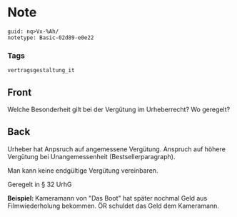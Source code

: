# Note
```
guid: nq>Vx-%Ah/
notetype: Basic-02d89-e0e22
```

### Tags
```
vertragsgestaltung_it
```

## Front
Welche Besonderheit gilt bei der Vergütung im Urheberrecht? Wo geregelt?

## Back
Urheber hat Anpsruch auf angemessene Vergütung. Anspruch auf höhere Vergütung bei Unangemessenheit (Bestsellerparagraph).

Man kann keine endgültige Vergütung vereinbaren.

Geregelt in § 32 UrhG

<b>Beispiel:
</b>Kameramann von "Das Boot" hat später nochmal Geld aus Filmwiederholung bekommen. ÖR schuldet das Geld dem Kameramann.
